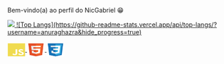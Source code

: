 Bem-vindo(a) ao perfil do NicGabriel 😁
 <div>
   <a href="https://github.com/nicgabriel">
   <img height="180em" src="https://github-readme-stats.vercel.app/api?username=nicgabriel&show_icons=true&theme=tokyonight&include_all_commits=true&count_private=true"/>
   ![Top Langs](https://github-readme-stats.vercel.app/api/top-langs/?username=anuraghazra&hide_progress=true)
</div>

<div style="display: inline_block"><br>
  <img align="center" alt="Js" height="30" width="40" src="https://raw.githubusercontent.com/devicons/devicon/master/icons/javascript/javascript-plain.svg">
  <img align="center" alt="HTML" height="30" width="40" src="https://raw.githubusercontent.com/devicons/devicon/master/icons/html5/html5-original.svg">
  <img align="center" alt="CSS" height="30" width="40" src="https://raw.githubusercontent.com/devicons/devicon/master/icons/css3/css3-original.svg">
</div>
